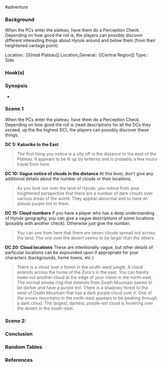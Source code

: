  #adventure 

### Background

When the PCs enter the plateau, have them do a Perception Check. Depending on how good the roll is, the players can possibly discover different interesting things about Hyrule around and below them (from their heightened vantage point).

Location:: [[Great Plateau]]
Location_General:: [[Central Region]]
Type:: Side

### Hook(s)


### Synopsis

- 

### Scene 1

When the PCs enter the plateau, have them do a Perception Check. Depending on how good the roll is (read descriptions for all the DCs they exceed, up the the highest DC), the players can possibly discover these things:

**DC 5: Kakariko to the East**
>The first thing you notice is a city off in the distance to the east of the Plateau. It appears to be lit up by lanterns and is probably a few hours travel from here.

**DC 10: Vague notice of clouds in the distance** At this level, don't give any additional details about the number of clouds or their locations.
>As you look our over the land of Hyrule, you notice from your heightened perspective that there are a number of dark clouds over various areas of the world. They appear abnormal and to have an almost purple tint to them.

**DC 15: Cloud numbers** If you have a player who has a deep understanding of Hyrule geography, you can give a vague descriptions of some locations (possibly with another check). Otherwise just give the number.
>You can see from here that there are seven clouds spread out across the land. The one over the desert seems to be larger than the others.

**DC 20: Cloud locations** These are intentionally vague, but other details of particular locations can be expounded upon if appropriate for your characters (backgrounds, home towns, etc.)
>There is a cloud over a forest in the south-west jungle. A cloud extends across the home of the Zora's in the east. You can barely make out another cloud at the edge of your vision in the north-east. The normal smoke ring that extends from Death Mountain seems to be darker and have a purple tint. There is a shadowy forest to the west of Death Mountain that has a dark purple cloud over it. One of the snowy mountains in the north-east appears to be peaking through a dark cloud. The largest, darkest, purple-est cloud is hovering over the desert in the south-east.

### Scene 2: 


### Conclusion


### Random Tables


### References
